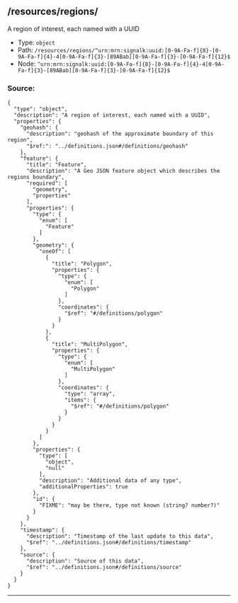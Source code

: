## /resources/regions/<RegExp>

A region of interest, each named with a UUID

* Type: `object`
* Path: `/resources/regions/^urn:mrn:signalk:uuid:[0-9A-Fa-f]{8}-[0-9A-Fa-f]{4}-4[0-9A-Fa-f]{3}-[89ABab][0-9A-Fa-f]{3}-[0-9A-Fa-f]{12}$`
* Node: `^urn:mrn:signalk:uuid:[0-9A-Fa-f]{8}-[0-9A-Fa-f]{4}-4[0-9A-Fa-f]{3}-[89ABab][0-9A-Fa-f]{3}-[0-9A-Fa-f]{12}$`

### Source:
```
{
  "type": "object",
  "description": "A region of interest, each named with a UUID",
  "properties": {
    "geohash": {
      "description": "geohash of the approximate boundary of this region",
      "$ref:": "../definitions.json#/definitions/geohash"
    },
    "feature": {
      "title": "Feature",
      "description": "A Geo JSON feature object which describes the regions boundary",
      "required": [
        "geometry",
        "properties"
      ],
      "properties": {
        "type": {
          "enum": [
            "Feature"
          ]
        },
        "geometry": {
          "oneOf": [
            {
              "title": "Polygon",
              "properties": {
                "type": {
                  "enum": [
                    "Polygon"
                  ]
                },
                "coordinates": {
                  "$ref": "#/definitions/polygon"
                }
              }
            },
            {
              "title": "MultiPolygon",
              "properties": {
                "type": {
                  "enum": [
                    "MultiPolygon"
                  ]
                },
                "coordinates": {
                  "type": "array",
                  "items": {
                    "$ref": "#/definitions/polygon"
                  }
                }
              }
            }
          ]
        },
        "properties": {
          "type": [
            "object",
            "null"
          ],
          "description": "Additional data of any type",
          "additionalProperties": true
        },
        "id": {
          "FIXME": "may be there, type not known (string? number?)"
        }
      }
    },
    "timestamp": {
      "description": "Timestamp of the last update to this data",
      "$ref": "../definitions.json#/definitions/timestamp"
    },
    "source": {
      "description": "Source of this data",
      "$ref": "../definitions.json#/definitions/source"
    }
  }
}
```

---
